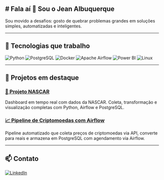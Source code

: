 ## # Fala aí 👋 Sou o Jean Albuquerque

Sou movido a desafios: gosto de quebrar problemas grandes em soluções simples, automatizadas e inteligentes.

---

## 🚀 Tecnologias que trabalho

![Python](https://img.shields.io/badge/Python-3776AB?style=flat&logo=python&logoColor=white)
![PostgreSQL](https://img.shields.io/badge/PostgreSQL-4169E1?style=flat&logo=postgresql&logoColor=white)
![Docker](https://img.shields.io/badge/Docker-2496ED?style=flat&logo=docker&logoColor=white)
![Apache Airflow](https://img.shields.io/badge/Airflow-017CEE?style=flat&logo=apacheairflow&logoColor=white)
![Power BI](https://img.shields.io/badge/PowerBI-F2C811?style=flat&logo=powerbi&logoColor=black)
![Linux](https://img.shields.io/badge/Linux-FCC624?style=flat&logo=linux&logoColor=black)

---

## 📌 Projetos em destaque

### [🏁 Projeto NASCAR](https://github.com/Jean-9/ProjetoNascar)
Dashboard em tempo real com dados da NASCAR. Coleta, transformação e visualização completas com Python, Airflow e PostgreSQL.

### [📈 Pipeline de Criptomoedas com Airflow](https://github.com/Jean-9/projeto-airflow-cripto)
Pipeline automatizado que coleta preços de criptomoedas via API, converte para reais e armazena em PostgreSQL com agendamento via Airflow.

---

## 📫 Contato

[![LinkedIn](https://img.shields.io/badge/Jean%20Carlo%20Albuquerque-0077B5?style=flat&logo=linkedin&logoColor=white)](https://www.linkedin.com/in/jean-carlo-albuquerque/)


<!--
**Jean-9/Jean-9** is a ✨ _special_ ✨ repository because its `README.md` (this file) appears on your GitHub profile.

Here are some ideas to get you started:

- 🔭 I’m currently working on ...
- 🌱 I’m currently learning ...
- 👯 I’m looking to collaborate on ...
- 🤔 I’m looking for help with ...
- 💬 Ask me about ...
- 📫 How to reach me: ...
- 😄 Pronouns: ...
- ⚡ Fun fact: ...
-->
